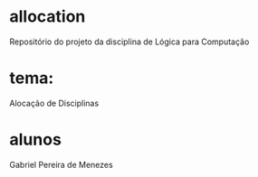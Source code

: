# allocation
Repositório do projeto da disciplina de Lógica para Computação
# tema:
Alocação de Disciplinas
# alunos
Gabriel Pereira de Menezes
